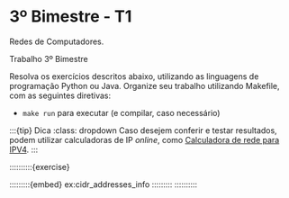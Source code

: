 # 3º Bimestre - T1

Redes de Computadores.

Trabalho 3º Bimestre

Resolva os exercícios descritos abaixo, utilizando as linguagens de programação Python ou Java. Organize seu trabalho utilizando Makefile, com as seguintes diretivas:
- `make run` para executar (e compilar, caso necessário)

:::{tip} Dica
:class: dropdown
Caso desejem conferir e testar resultados, podem utilizar calculadoras de IP *online*, como [Calculadora de rede para IPV4](https://www.site24x7.com/pt/tools/ipv4-sub-rede-calculadora.html).
:::

::::::::::{exercise}
<!-- Classe e informações do endereço -->
:::::::::{embed} ex:cidr_addresses_info
:::::::::   <!-- /embed -->
::::::::::  <!-- /exercise -->

